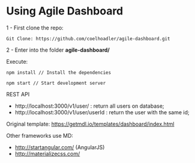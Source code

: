 # Using Agile Dashboard

1 - First clone the repo:
```
Git Clone: https://github.com/coelhoadler/agile-dashboard.git
```

2 - Enter into the folder **agile-dashboard/**

Execute:
```
npm install // Install the dependencies
```

```
npm start // Start development server
```

REST API
 - http://localhost:3000/v1/user/ : return all users on database;
 - http://localhost:3000/v1/user/userId : return the user with the same id;

Original template: https://getmdl.io/templates/dashboard/index.html

Other frameworks use MD:
- http://startangular.com/ (AngularJS)
- http://materializecss.com/